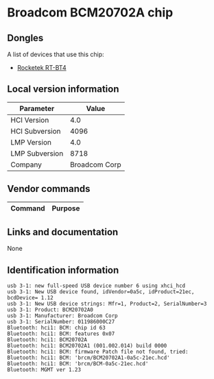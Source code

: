 # Broadcom BCM20702A chip

## Dongles

A list of devices that use this chip:

- [Rocketek RT-BT4](../Dongle/Rocketek_RT-BT4.md)

## Local version information

| Parameter      | Value                                            |
| -------------- | ------------------------------------------------ |
| HCI Version    | 4.0                                              |
| HCI Subversion | 4096                                             |
| LMP Version    | 4.0                                              |
| LMP Subversion | 8718                                             |
| Company        | Broadcom Corp                                    |

## Vendor commands

| Command | Purpose |
| ------- | ------- |

## Links and documentation

None

## Identification information

```
usb 3-1: new full-speed USB device number 6 using xhci_hcd
usb 3-1: New USB device found, idVendor=0a5c, idProduct=21ec, bcdDevice= 1.12
usb 3-1: New USB device strings: Mfr=1, Product=2, SerialNumber=3
usb 3-1: Product: BCM20702A0
usb 3-1: Manufacturer: Broadcom Corp
usb 3-1: SerialNumber: 011986000C27
Bluetooth: hci1: BCM: chip id 63
Bluetooth: hci1: BCM: features 0x07
Bluetooth: hci1: BCM20702A
Bluetooth: hci1: BCM20702A1 (001.002.014) build 0000
Bluetooth: hci1: BCM: firmware Patch file not found, tried:
Bluetooth: hci1: BCM: 'brcm/BCM20702A1-0a5c-21ec.hcd'
Bluetooth: hci1: BCM: 'brcm/BCM-0a5c-21ec.hcd'
Bluetooth: MGMT ver 1.23
```
